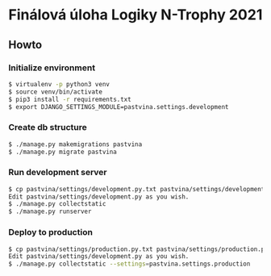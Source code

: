 # Finálová úloha Logiky N-Trophy 2021

## Howto

### Initialize environment

```bash
$ virtualenv -p python3 venv
$ source venv/bin/activate
$ pip3 install -r requirements.txt
$ export DJANGO_SETTINGS_MODULE=pastvina.settings.development
```

### Create db structure

```bash
$ ./manage.py makemigrations pastvina
$ ./manage.py migrate pastvina
```

### Run development server

```bash
$ cp pastvina/settings/development.py.txt pastvina/settings/development.py
Edit pastvina/settings/development.py as you wish.
$ ./manage.py collectstatic
$ ./manage.py runserver
```

### Deploy to production

```bash
$ cp pastvina/settings/production.py.txt pastvina/settings/production.py
Edit pastvina/settings/development.py as you wish.
$ ./manage.py collectstatic --settings=pastvina.settings.production
```

